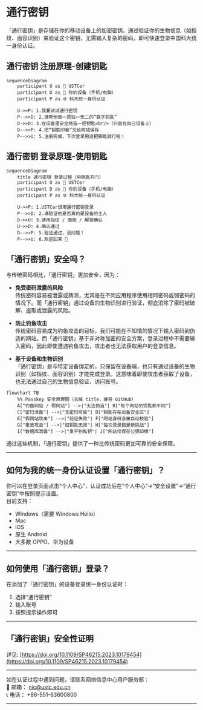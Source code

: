 # 通行密钥

「通行密钥」是存储在你的移动设备上的加密密钥。通过验证你的生物信息（如指纹、面容识别）来验证这个密钥，无需输入复杂的密码，即可快速登录中国科大统一身份认证。

## 通行密钥 注册原理-创建钥匙
```mermaid
sequenceDiagram
    participant U as 🧑 USTCer
    participant D as 🔐 你的设备（手机/电脑）
    participant P as 🌐 科大统一身份认证

    U->>P: 1.我要试试通行密钥
    P-->>D: 2.请帮他做一把独一无二的“数字钥匙”
    D->>D: 3.在设备里安全地造一把钥匙<br/>（只留在自己设备上）
    D-->>P: 4.把“钥匙印章”交给网站保存
    P-->>U: 5.注册完成，下次登录用这把钥匙就行啦！
```

## 通行密钥 登录原理-使用钥匙
```mermaid
sequenceDiagram
    title 通行密钥 登录过程（用钥匙开门）
    participant U as 🧑 USTCer
    participant D as 🔐 你的设备（手机/电脑）
    participant P as 🌐 科大统一身份认证

    U->>P: 1.USTCer想用通行密钥登录
    P-->>D: 2.请验证他是否真的是设备的主人
    D->>U: 3.请用指纹 / 面部 / 解锁确认
    U->>D: 4.确认通过
    D-->>P: 5.验证通过，没问题！
    P-->>U: 6.欢迎回来 👋
```

## 「通行密钥」安全吗？

与传统密码相比，「通行密钥」更加安全，因为：

- **免受密码泄露的风险**  
  传统密码容易被泄露或猜测，尤其是在不同应用程序使用相同密码或弱密码的情况下。而「通行密钥」通过设备的生物识别进行验证，彻底消除了密码被破解、盗取或泄露的风险。

- **防止钓鱼攻击**  
  传统密码容易成为钓鱼攻击的目标，我们可能在不知情的情况下输入密码到伪造的网站。而「通行密钥」基于非对称加密的安全方案，登录过程中不需要输入密码，因此即使遭遇钓鱼攻击，攻击者也无法获取用户的登录信息。

- **基于设备和生物识别**  
  「通行密钥」是与特定设备绑定的，只保留在设备端，也只有通过设备的生物识别（如指纹、面容识别）才能完成登录。这意味着即使攻击者获取了设备，也无法通过自己的生物信息验证、访问账号。

```mermaid
flowchart TB
    %% Passkey 安全原理图（去掉 title，兼容 GitHub）
    A["钓鱼网站 / 假网站"] -->|"无法伪造"| B["每个网站的钥匙都不同"]
    C["密码泄露"] -->|"无密码可偷"| D["钥匙存在设备安全区"]
    E["假网站攻击"] -->|"验证失败"| F["网站身份会被自动校验"]
    G["重放攻击"] -->|"旧钥匙无效"| H["每次登录都是新挑战"]
    I["数据库泄露"] -->|"拿不到私钥"| J["网站仅保存公钥印模"]

```

通过这些机制，「通行密钥」提供了一种比传统密码更加可靠的安全保障。

---

## 如何为我的统一身份认证设置「通行密钥」？

你可以在登录页面点击“个人中心”，认证成功后在“个人中心”→“安全设置”→“通行密钥”中按照提示设置。  
目前支持：

- Windows（需要 Windows Hello）
- Mac
- iOS
- 原生 Android
- 大多数 OPPO、华为设备

---

## 如何使用「通行密钥」登录？

在添加了「通行密钥」的设备登录统一身份认证时：

1. 选择“通行密钥”
2. 输入账号
3. 按照提示操作即可

---

## 「通行密钥」安全性证明

详见: [https://doi.org/10.1109/SP46215.2023.10179454](https://doi.org/10.1109/SP46215.2023.10179454)

---

如在认证过程中遇到问题，请联系网络信息中心用户服务部：  
📧 邮箱： [nic@ustc.edu.cn](mailto:nic@ustc.edu.cn)  
📞 电话： +86-551-63600800

---
